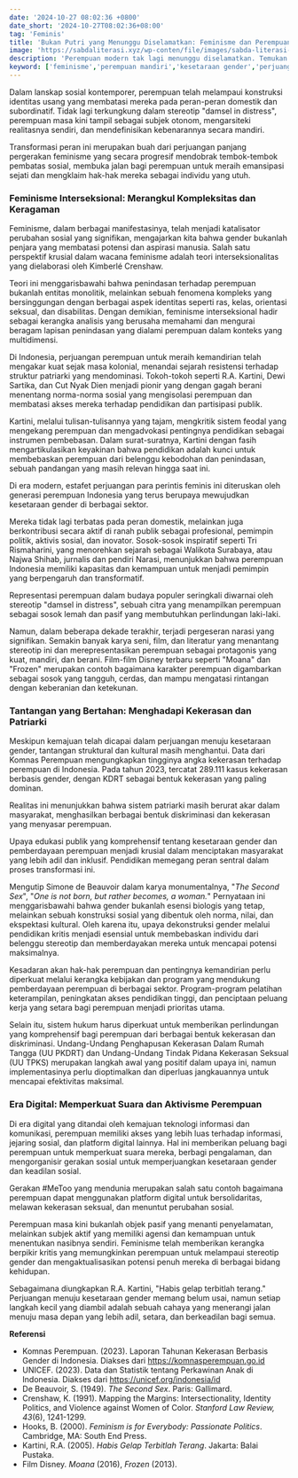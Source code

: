```yaml
---
date: '2024-10-27 08:02:36 +0800'
date_short: '2024-10-27T08:02:36+08:00'
tag: 'Feminis'
title: 'Bukan Putri yang Menunggu Diselamatkan: Feminisme dan Perempuan Mandiri di Era Modern'
image: 'https://sabdaliterasi.xyz/wp-conten/file/images/sabda-literasi-bukan-putri-yang-menunggu-diselamatkan-feminisme-dan-perempuan-mandiri-di-era-modern.jpg'
description: 'Perempuan modern tak lagi menunggu diselamatkan. Temukan peran feminisme dan perjuangan kesetaraan gender di Indonesia serta tantangannya saat ini.'
keyword: ['feminisme','perempuan mandiri','kesetaraan gender','perjuangan perempuan','stereotip gender','interseksionalitas','r.a. kartini','pemberdayaan perempuan','kekerasan berbasis gender','pendidikan perempuan','perempuan indonesia','kemandirian perempuan','budaya populer','gerakan sosial','teknologi untuk perempuan']
---
```

<p>Dalam lanskap sosial kontemporer, perempuan telah melampaui konstruksi identitas usang yang membatasi mereka pada peran-peran domestik dan subordinatif. Tidak lagi terkungkung dalam stereotip "damsel in distress", perempuan masa kini tampil sebagai subjek otonom, mengarsiteki realitasnya sendiri, dan mendefinisikan kebenarannya secara mandiri.</p><p>Transformasi peran ini merupakan buah dari perjuangan panjang pergerakan feminisme yang secara progresif mendobrak tembok-tembok pembatas sosial, membuka jalan bagi perempuan untuk meraih emansipasi sejati dan mengklaim hak-hak mereka sebagai individu yang utuh.</p><h3><strong>Feminisme Interseksional: Merangkul Kompleksitas dan Keragaman</strong></h3><p>Feminisme, dalam berbagai manifestasinya, telah menjadi katalisator perubahan sosial yang signifikan, mengajarkan kita bahwa gender bukanlah penjara yang membatasi potensi dan aspirasi manusia. Salah satu perspektif krusial dalam wacana feminisme adalah teori interseksionalitas yang dielaborasi oleh Kimberlé Crenshaw.&nbsp;</p><p>Teori ini menggarisbawahi bahwa penindasan terhadap perempuan bukanlah entitas monolitik, melainkan sebuah fenomena kompleks yang bersinggungan dengan berbagai aspek identitas seperti ras, kelas, orientasi seksual, dan disabilitas. Dengan demikian, feminisme interseksional hadir sebagai kerangka analisis yang berusaha memahami dan mengurai beragam lapisan penindasan yang dialami perempuan dalam konteks yang multidimensi.</p><p>Di Indonesia, perjuangan perempuan untuk meraih kemandirian telah mengakar kuat sejak masa kolonial, menandai sejarah resistensi terhadap struktur patriarki yang mendominasi. Tokoh-tokoh seperti R.A. Kartini, Dewi Sartika, dan Cut Nyak Dien menjadi pionir yang dengan gagah berani menentang norma-norma sosial yang mengisolasi perempuan dan membatasi akses mereka terhadap pendidikan dan partisipasi publik.&nbsp;</p><p>Kartini, melalui tulisan-tulisannya yang tajam, mengkritik sistem feodal yang mengekang perempuan dan mengadvokasi pentingnya pendidikan sebagai instrumen pembebasan. Dalam surat-suratnya, Kartini dengan fasih mengartikulasikan keyakinan bahwa pendidikan adalah kunci untuk membebaskan perempuan dari belenggu kebodohan dan penindasan, sebuah pandangan yang masih relevan hingga saat ini.</p><p>Di era modern, estafet perjuangan para perintis feminis ini diteruskan oleh generasi perempuan Indonesia yang terus berupaya mewujudkan kesetaraan gender di berbagai sektor.&nbsp;</p><p>Mereka tidak lagi terbatas pada peran domestik, melainkan juga berkontribusi secara aktif di ranah publik sebagai profesional, pemimpin politik, aktivis sosial, dan inovator. Sosok-sosok inspiratif seperti Tri Rismaharini, yang menorehkan sejarah sebagai Walikota Surabaya, atau Najwa Shihab, jurnalis dan pendiri Narasi, menunjukkan bahwa perempuan Indonesia memiliki kapasitas dan kemampuan untuk menjadi pemimpin yang berpengaruh dan transformatif.</p><p>Representasi perempuan dalam budaya populer seringkali diwarnai oleh stereotip "damsel in distress", sebuah citra yang menampilkan perempuan sebagai sosok lemah dan pasif yang membutuhkan perlindungan laki-laki.&nbsp;</p><p>Namun, dalam beberapa dekade terakhir, terjadi pergeseran narasi yang signifikan. Semakin banyak karya seni, film, dan literatur yang menantang stereotip ini dan merepresentasikan perempuan sebagai protagonis yang kuat, mandiri, dan berani. Film-film Disney terbaru seperti "Moana" dan "Frozen" merupakan contoh bagaimana karakter perempuan digambarkan sebagai sosok yang tangguh, cerdas, dan mampu mengatasi rintangan dengan keberanian dan ketekunan.</p><h3><strong>Tantangan yang Bertahan: Menghadapi Kekerasan dan Patriarki</strong></h3><p>Meskipun kemajuan telah dicapai dalam perjuangan menuju kesetaraan gender, tantangan struktural dan kultural masih menghantui. Data dari Komnas Perempuan mengungkapkan tingginya angka kekerasan terhadap perempuan di Indonesia. Pada tahun 2023, tercatat 289.111 kasus kekerasan berbasis gender, dengan KDRT sebagai bentuk kekerasan yang paling dominan.&nbsp;</p><p>Realitas ini menunjukkan bahwa sistem patriarki masih berurat akar dalam masyarakat, menghasilkan berbagai bentuk diskriminasi dan kekerasan yang menyasar perempuan.</p><p>Upaya edukasi publik yang komprehensif tentang kesetaraan gender dan pemberdayaan perempuan menjadi krusial dalam menciptakan masyarakat yang lebih adil dan inklusif. Pendidikan memegang peran sentral dalam proses transformasi ini.&nbsp;</p><p>Mengutip Simone de Beauvoir dalam karya monumentalnya, "<i>The Second Sex</i>", "<i>One is not born, but rather becomes, a woman.</i>" Pernyataan ini menggarisbawahi bahwa gender bukanlah esensi biologis yang tetap, melainkan sebuah konstruksi sosial yang dibentuk oleh norma, nilai, dan ekspektasi kultural. Oleh karena itu, upaya dekonstruksi gender melalui pendidikan kritis menjadi esensial untuk membebaskan individu dari belenggu stereotip dan memberdayakan mereka untuk mencapai potensi maksimalnya.</p><p>Kesadaran akan hak-hak perempuan dan pentingnya kemandirian perlu diperkuat melalui kerangka kebijakan dan program yang mendukung pemberdayaan perempuan di berbagai sektor. Program-program pelatihan keterampilan, peningkatan akses pendidikan tinggi, dan penciptaan peluang kerja yang setara bagi perempuan menjadi prioritas utama.</p><p>Selain itu, sistem hukum harus diperkuat untuk memberikan perlindungan yang komprehensif bagi perempuan dari berbagai bentuk kekerasan dan diskriminasi. Undang-Undang Penghapusan Kekerasan Dalam Rumah Tangga (UU PKDRT) dan Undang-Undang Tindak Pidana Kekerasan Seksual (UU TPKS) merupakan langkah awal yang positif dalam upaya ini, namun implementasinya perlu dioptimalkan dan diperluas jangkauannya untuk mencapai efektivitas maksimal.</p><h3><strong>Era Digital: Memperkuat Suara dan Aktivisme Perempuan</strong></h3><p>Di era digital yang ditandai oleh kemajuan teknologi informasi dan komunikasi, perempuan memiliki akses yang lebih luas terhadap informasi, jejaring sosial, dan platform digital lainnya. Hal ini memberikan peluang bagi perempuan untuk memperkuat suara mereka, berbagi pengalaman, dan mengorganisir gerakan sosial untuk memperjuangkan kesetaraan gender dan keadilan sosial.&nbsp;</p><p>Gerakan #MeToo yang mendunia merupakan salah satu contoh bagaimana perempuan dapat menggunakan platform digital untuk bersolidaritas, melawan kekerasan seksual, dan menuntut perubahan sosial.</p><p>Perempuan masa kini bukanlah objek pasif yang menanti penyelamatan, melainkan subjek aktif yang memiliki agensi dan kemampuan untuk menentukan nasibnya sendiri. Feminisme telah memberikan kerangka berpikir kritis yang memungkinkan perempuan untuk melampaui stereotip gender dan mengaktualisasikan potensi penuh mereka di berbagai bidang kehidupan.&nbsp;</p><p>Sebagaimana diungkapkan R.A. Kartini, "Habis gelap terbitlah terang." Perjuangan menuju kesetaraan gender memang belum usai, namun setiap langkah kecil yang diambil adalah sebuah cahaya yang menerangi jalan menuju masa depan yang lebih adil, setara, dan berkeadilan bagi semua.</p><p><strong>Referensi</strong></p><ul><li>Komnas Perempuan. (2023). Laporan Tahunan Kekerasan Berbasis Gender di Indonesia. Diakses dari <a href="https://komnasperempuan.go.id">https://komnasperempuan.go.id</a></li><li>UNICEF. (2023). Data dan Statistik tentang Perkawinan Anak di Indonesia. Diakses dari <a href="https://unicef.org/indonesia/id">https://unicef.org/indonesia/id</a></li><li>De Beauvoir, S. (1949). <i>The Second Sex</i>. Paris: Gallimard.</li><li>Crenshaw, K. (1991). Mapping the Margins: Intersectionality, Identity Politics, and Violence against Women of Color. <i>Stanford Law Review, 43</i>(6), 1241-1299.</li><li>Hooks, B. (2000). <i>Feminism is for Everybody: Passionate Politics</i>. Cambridge, MA: South End Press.</li><li>Kartini, R.A. (2005). <i>Habis Gelap Terbitlah Terang</i>. Jakarta: Balai Pustaka.</li><li>Film Disney. <i>Moana</i> (2016), <i>Frozen</i> (2013).</li></ul>